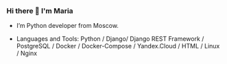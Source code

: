 ### Hi there 👋 I'm Maria


* I’m Python developer from Moscow.

* Languages and Tools: Python / Django/ Django REST Framework / PostgreSQL / Docker / Docker-Compose / Yandex.Cloud / HTML / Linux / Nginx
